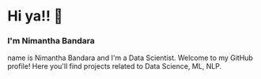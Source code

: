 # Hi ya!! 👋

### I'm Nimantha Bandara

name is Nimantha Bandara and I'm a Data Scientist. Welcome to my GitHub profile! Here you'll find projects related to Data Science, ML, NLP.

<!--
**RNimantha/RNimantha** is a ✨ _special_ ✨ repository because its `README.md` (this file) appears on your GitHub profile.

Here are some ideas to get you started:

- 🔭 I’m currently working on ...
- 🌱 I’m currently learning ...
- 👯 I’m looking to collaborate on ...
- 🤔 I’m looking for help with ...
- 💬 Ask me about ...
- 📫 How to reach me: ...
- 😄 Pronouns: ...
- ⚡ Fun fact: ...
-->

